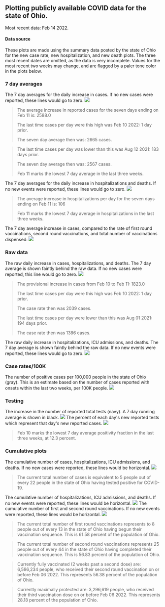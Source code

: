 ## Plotting publicly available COVID data for the state of Ohio. 

Most recent data: Feb 14 2022. 

#### Data source
These plots are made using the summary data posted by the state of Ohio for the new case rate,
    new hospitalization, and new death plots. The three most recent dates are omitted, as the data is very incomplete. Values for the most recent two weeks may change, and are flagged by a paler tone color in the plots below. 

### 7 day averages
The 7 day averages for the daily increase in cases. If no new cases were reported, these lines would go to zero.
![](7dayaverage_cases.png)

>The average increase in reported cases for the seven days ending on Feb 11 is: 2588.0
>
>The last time cases per day were this high was Feb 10 2022: 1 day prior.
>
>The seven day average then was: 2665 cases.

>
>The last time cases per day was lower than this was Aug 12 2021: 183 days prior.
>
>The seven day average then was: 2567 cases.
>
>Feb 11 marks the lowest 7 day average in the last three weeks.

The 7 day averages for the daily increase in hospitalizations and deaths. If no new events were reported, these lines would go to zero.
![](7dayaverage_hospital.png)

>The average increase in hospitalizations per day for the seven days ending on Feb 11 is: 106
>
>Feb 11 marks the lowest 7 day average in hospitalizations in the last three weeks.

The 7 day average increase in cases, compared to the rate of first round vaccinations, second round vaccinations, and total number of vaccinations dispensed:
![](DailyVaccinationsCases.png)

### Raw data
The raw daily increase in cases, hospitalizations, and deaths. The 7 day average is shown faintly behind the raw data. If no new cases were reported, this line would go to zero.
![](DailyCases.png)

>The provisional increase in cases from Feb 10 to Feb 11: 1823.0 
>
>The last time cases per day were this high was Feb 10 2022: 1 day prior. 
>
>The case rate then was 2039 cases.
>
>The last time cases per day were lower than this was Aug 01 2021: 194 days prior. 
>
>The case rate then was 1386 cases.

The raw daily increase in hospitalizations, ICU admissions, and deaths. The 7 day average is shown faintly behind the raw data. If no new events were reported, these lines would go to zero.
![](DailyHospitalizations.png)

### Case rates/100K 

The number of positive cases per 100,000 people in the state of Ohio (gray). This is an estimate based on the number of cases reported with onsets within the last two weeks, per 100K people.
![](7dayaverage_rate.png)
### Testing

The increase in the number of reported total tests (navy). A 7 day running average is shown in black.
![](DailyTests.png)
The percent of each day's new reported tests which represent that day's new reported cases.
![](percentpositive_tests.png)

>Feb 10 marks the lowest 7 day average positivity fraction in the last three weeks, at 12.3 percent.

### Cumulative plots
The cumulative number of cases, hospitalizations, ICU admissions, and deaths. If no new cases were reported, these lines would be horizontal.
![](Cases.png)

>The current total number of cases is equivalent to 5 people out of every 22 people in the state of Ohio having tested positive for COVID-19.

The cumulative number of hospitalizations, ICU admissions, and deaths. If no new events were reported, these lines would be horizontal.
![](Hospitalizations.png)
The cumulative number of first and second round vaccinations. If no new events were reported, these lines would be horizontal.
![](Vaccinations.png)

>The current total number of first round vaccinations represents to 8 people out of every 13 in the state of Ohio having begun their vaccination sequence.
>This is 61.58 percent of the population of Ohio.

>The current total number of second round vaccinations represents 25 people out of every 44 in the state of Ohio having completed their vaccination sequence.
>This is 56.83 percent of the population of Ohio.

>Currently fully vaccinated (2 weeks past a second dose) are: 6,596,234 people, who received their second round vaccination on or before Feb 06 2022.
>This represents 56.38 percent of the population of Ohio.

>Currently maximally protected are: 3,296,619 people, who received their third vaccination dose on or before Feb 06 2022.
>This represents 28.18 percent of the population of Ohio.

